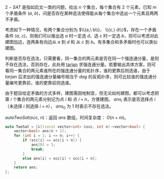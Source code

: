 $2-SAT$ 是指如后文一类的问题，给出 $n$ 个集合，每个集合有 $2$ 个元素，已知 $m$ 个矛盾条件 $(a,\ b)$，问是否存在某种选法使得能从每个集合中选出一个元素且两两不矛盾。

考虑如下一种情况，有两个集合分别为 $\\{a,\ b\\}、 \\{c,\ d\\}$，存在一个矛盾条件 $(a,\ c)$，则我们可以推出选 $a$ 时一定选 $d$，选 $c$ 时一定选 $b$，则可以考虑对此建图加边，连两条有向边从 $a$ 到 $d$ 和 从 $c$ 到 $b$。有多集合和多矛盾时也可以类似建图。 

判断是否存在选法，只需要看，同一集合的两元素是否在同一个强连通分量，是则不存在选法，否则存在，此处用 [tarjan](https://github.com/xiojoy/Templates-for-Competitive-Programming/blob/main/graph/strongly%20connected%20component/Tarjan.md) 求强连通分量。若要输出具体方案，则可看同一集合的两元素谁所在的强连通分量的拓扑序，谁的更靠后则选谁，由于 $tarjan$ 后求出的强连通分量编号相当于 $dag$ 的反拓扑序，则可比较谁的强连通分量编号更靠前，谁的更靠前则选谁。

由于题目给定矛盾的方式多样，建图需因地制宜，但无论如何建图，都可以考虑把第 $i$ 个集合的两元素分别记为点 $i$ 和 点 $i+n$，方便建图。 $ans_i$ 表示是否选择点 $i$（未选择 $i$ 则选择 $i+n$）， $ans_0$ 为 $1$ 时表示不存在选法。

$auto TwoSat(scc,\ n)$：返回 $ans$ 数组，时间复杂度： $O(n+m)$。

```c++
auto TwoSat = [&](const vector<int> &scc, int n)->vector<bool> {
    vector<bool> ans(n + 1);
    for (int i = 1; i <= n; i++) {
        if (scc[i] == scc[i + n]) {
            ans[0] = 1;
            break;
        }
        else ans[i] = scc[i] < scc[i + n];
    }
    return ans;
};
```
